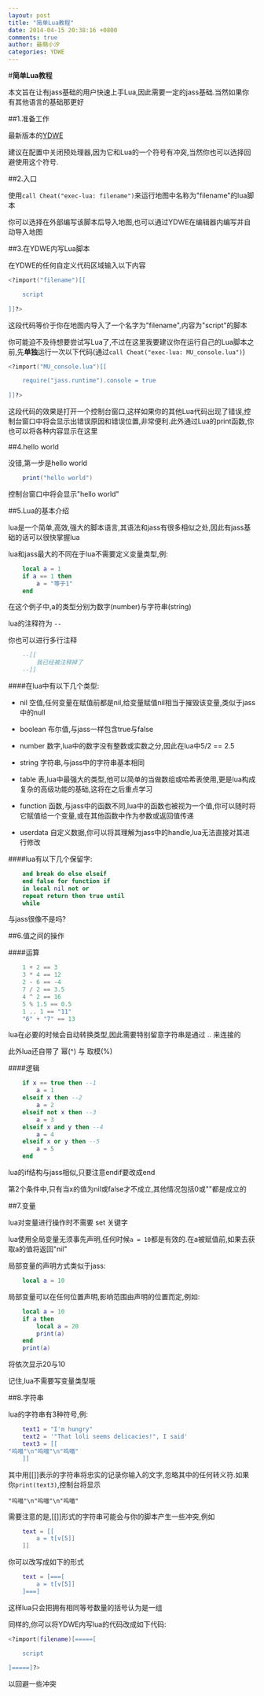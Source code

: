```yaml
---
layout: post
title: "简单Lua教程"
date: 2014-04-15 20:38:16 +0800
comments: true
author: 最萌小汐
categories: YDWE
---
```


#**简单Lua教程**

本文旨在让有jass基础的用户快速上手Lua,因此需要一定的jass基础.当然如果你有其他语言的基础那更好

##1.准备工作

最新版本的[YDWE](http://www.ydwe.net/download.html)

建议在配置中关闭预处理器,因为它和Lua的一个符号有冲突,当然你也可以选择回避使用这个符号.

##2.入口

使用```call Cheat("exec-lua: filename")```来运行地图中名称为"filename"的lua脚本

你可以选择在外部编写该脚本后导入地图,也可以通过YDWE在编辑器内编写并自动导入地图

##3.在YDWE内写Lua脚本

在YDWE的任何自定义代码区域输入以下内容

```lua
<?import("filename")[[

	script
		
]]?>
```

这段代码等价于你在地图内导入了一个名字为"filename",内容为"script"的脚本

你可能迫不及待想要尝试写Lua了,不过在这里我要建议你在运行自己的Lua脚本之前,先**单独**运行一次以下代码(通过```call Cheat("exec-lua: MU_console.lua")```)

```lua
<?import("MU_console.lua")[[

	require("jass.runtime").console = true
	
]]?>
```

这段代码的效果是打开一个控制台窗口,这样如果你的其他Lua代码出现了错误,控制台窗口中将会显示出错误原因和错误位置,非常便利.此外通过Lua的print函数,你也可以将各种内容显示在这里

##4.hello world

没错,第一步是hello world

```lua
	print("hello world")
```

控制台窗口中将会显示"hello world"

##5.Lua的基本介绍

lua是一个简单,高效,强大的脚本语言,其语法和jass有很多相似之处,因此有jass基础的话可以很快掌握lua

lua和jass最大的不同在于lua不需要定义变量类型,例:

```lua
	local a = 1
	if a == 1 then
		a = "等于1"
	end
```

在这个例子中,a的类型分别为数字(number)与字符串(string)

lua的注释符为 ```--```

你也可以进行多行注释

```lua
	--[[
		我已经被注释掉了
	--]]
```

####在lua中有以下几个类型:

* nil   空值,任何变量在赋值前都是nil,给变量赋值nil相当于摧毁该变量,类似于jass中的null

* boolean   布尔值,与jass一样包含true与false

* number   数字,lua中的数字没有整数或实数之分,因此在lua中5/2 == 2.5

* string   字符串,与jass中的字符串基本相同

* table   表,lua中最强大的类型,他可以简单的当做数组或哈希表使用,更是lua构成复杂的高级功能的基础,这将在之后重点学习

* function   函数,与jass中的函数不同,lua中的函数也被视为一个值,你可以随时将它赋值给一个变量,或在其他函数中作为参数或返回值传递

* userdata   自定义数据,你可以将其理解为jass中的handle,lua无法直接对其进行修改

####lua有以下几个保留字:

```lua
	and break do else elseif
	end false for function if
	in local nil not or
	repeat return then true until
	while
```

与jass很像不是吗?

##6.值之间的操作

####运算
```lua
	1 + 2 == 3
	3 * 4 == 12
	2 - 6 == -4
	7 / 2 == 3.5
	4 ^ 2 == 16
	5 % 1.5 == 0.5
	1 .. 1 == "11"
	"6" + "7" == 13
```
lua在必要的时候会自动转换类型,因此需要特别留意字符串是通过 .. 来连接的

此外lua还自带了 幂(^) 与 取模(%)

####逻辑
```lua
	if x == true then --1
		a = 1
	elseif x then --2
		a = 2
	elseif not x then --3
		a = 3
	elseif x and y then --4
		a = 4
	elseif x or y then --5
		a = 5
	end
```
lua的if结构与jass相似,只要注意endif要改成end

第2个条件中,只有当x的值为nil或false才不成立,其他情况包括0或""都是成立的


##7.变量

lua对变量进行操作时不需要 set 关键字

lua使用全局变量无须事先声明,任何时候```a = 10```都是有效的.在a被赋值前,如果去获取a的值将返回"nil"

局部变量的声明方式类似于jass:

```lua
	local a = 10
```

局部变量可以在任何位置声明,影响范围由声明的位置而定,例如:
```lua
	local a = 10
	if a then
		local a = 20
		print(a)
	end
	print(a)
```
将依次显示20与10

记住,lua不需要写变量类型哦

##8.字符串

lua的字符串有3种符号,例:
```lua
	text1 = "I'm hungry"
	text2 = '"That loli seems delicacies!", I said'
	text3 = [[
"呜喵"\n"呜喵"\n"呜喵"
	]]
```

其中用[[]]表示的字符串将忠实的记录你输入的文字,忽略其中的任何转义符.如果你```print(text3)```,控制台将显示
```
"呜喵"\n"呜喵"\n"呜喵"
```

需要注意的是,[[]]形式的字符串可能会与你的脚本产生一些冲突,例如
```lua
	text = [[
		a = t[v[5]]
	]]
```
你可以改写成如下的形式
```lua
	text = [===[
		a = t[v[5]]
	]===]
```
这样lua只会把拥有相同等号数量的括号认为是一组

同样的,你可以将YDWE内写lua的代码改成如下代码:
```lua
<?import(filename)[=====[

	script
	
]=====]?>
```
以回避一些冲突